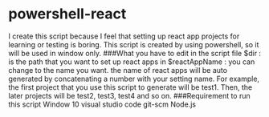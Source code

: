 # powershell-react
I create this script because I feel that setting up react app projects for learning or testing is boring.
This script is created by using powershell, so it will be used in window only.
###What you have to edit in the script file
$dir : is the path that you want to set up react apps in
$reactAppName : you can change to the name you want. the name of react apps will be auto generated by concatenating a number with your setting name. For example, the first project that you use this script to generate will be test1. Then, the later projects will be test2, test3, test4 and so on.
###Requirement to run this script
Window 10 
visual studio code 
git-scm
Node.js
